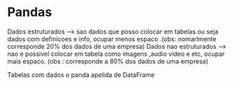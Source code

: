 # Pandas

Dados estruturados --> sao dados que posso colocar em tabelas ou seja dados com definicoes e info, ocupar menos espaco .(obs: nomarlmente corresponde 20% dos dados de uma empresa)
Dados nao estruturados --> nao e possivel colocar em tabela como imagens ,audio video e etc, ocupar mais espaco. (obs : corresponde a 80% dos dados de uma empresa)



Tabelas com dados o panda apelida de DataFrame  